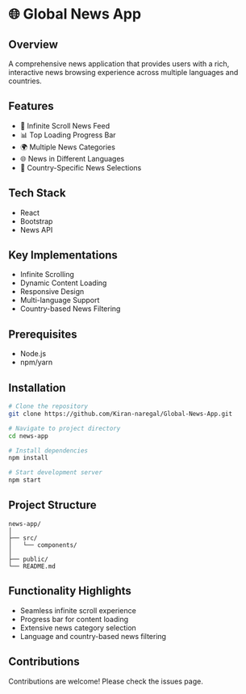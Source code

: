 # 🌐 Global News App

## Overview

A comprehensive news application that provides users with a rich, interactive news browsing experience across multiple languages and countries.

## Features

- 📰 Infinite Scroll News Feed
- 📊 Top Loading Progress Bar
- 🌍 Multiple News Categories
- 🌐 News in Different Languages
- 🏴 Country-Specific News Selections

## Tech Stack

- React
- Bootstrap
- News API

## Key Implementations

- Infinite Scrolling
- Dynamic Content Loading
- Responsive Design
- Multi-language Support
- Country-based News Filtering

## Prerequisites

- Node.js
- npm/yarn

## Installation

```bash
# Clone the repository
git clone https://github.com/Kiran-naregal/Global-News-App.git

# Navigate to project directory
cd news-app

# Install dependencies
npm install

# Start development server
npm start
```

## Project Structure

```
news-app/
│
├── src/
│   └── components/
│
├── public/
└── README.md
```

## Functionality Highlights

- Seamless infinite scroll experience
- Progress bar for content loading
- Extensive news category selection
- Language and country-based news filtering

## Contributions

Contributions are welcome! Please check the issues page.
